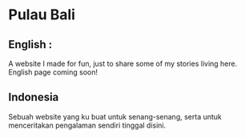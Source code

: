 # Pulau Bali
## English :
A website I made for fun, just to share some of my stories living here. English page coming soon!
## Indonesia
Sebuah website yang ku buat untuk senang-senang, serta untuk menceritakan pengalaman sendiri tinggal disini.
